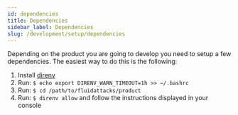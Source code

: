 ```yaml
---
id: dependencies
title: Dependencies
sidebar_label: Dependencies
slug: /development/setup/dependencies
---
```


Depending on the product
you are going to develop
you need to setup a few dependencies.
The easiest way to do this is the following:

1. Install [direnv](https://direnv.net/)
1. Run: `$ echo export DIRENV_WARN_TIMEOUT=1h >> ~/.bashrc`
1. Run: `$ cd /path/to/fluidattacks/product`
1. Run: `$ direnv allow` and follow the instructions displayed in your console
